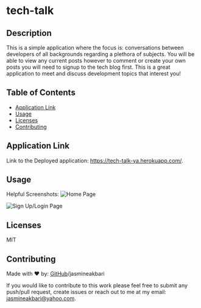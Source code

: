 # tech-talk

## Description

This is a simple application where the focus is: conversations between developers of all backgrounds regarding a plethora of subjects. You will be able to view any current posts however to comment or create your own posts you will need to signup to the tech blog first. This is a great application to meet and discuss development topics that interest you!

## Table of Contents

* [Application Link](#applicationlink)
* [Usage](#usage)
* [Licenses](#licenses)
* [Contributing](#contributing)

## Application Link

Link to the Deployed application: https://tech-talk-ya.herokuapp.com/.

## Usage 

Helpful Screenshots:
![Home Page](./images/step-1.PNG)

![Sign Up/Login Page](./images/step-2.PNG)

## Licenses

MIT


## Contributing

Made with ❤️ by: [GitHub](https://github.com/jasmineakbari)/jasmineakbari

If you would like to contribute to this work please feel free to submit any push/pull request, create issues or reach out to me at my email: jasmineakbari@yahoo.com.


